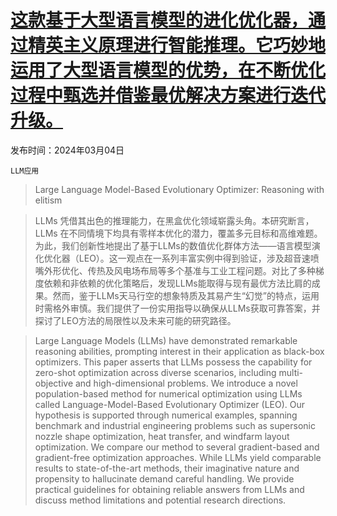 # [这款基于大型语言模型的进化优化器，通过精英主义原理进行智能推理。它巧妙地运用了大型语言模型的优势，在不断优化过程中甄选并借鉴最优解决方案进行迭代升级。](https://arxiv.org/abs/2403.02054)

发布时间：2024年03月04日

`LLM应用`

> Large Language Model-Based Evolutionary Optimizer: Reasoning with elitism

> LLMs 凭借其出色的推理能力，在黑盒优化领域崭露头角。本研究断言，LLMs 在不同情境下均具有零样本优化的潜力，覆盖多元目标和高维难题。为此，我们创新性地提出了基于LLMs的数值优化群体方法——语言模型演化优化器（LEO）。这一观点在一系列丰富实例中得到验证，涉及超音速喷嘴外形优化、传热及风电场布局等多个基准与工业工程问题。对比了多种梯度依赖和非依赖的优化策略后，发现LLMs能取得与现有最优方法比肩的成果。然而，鉴于LLMs天马行空的想象特质及其易产生“幻觉”的特点，运用时需格外审慎。我们提供了一份实用指导以确保从LLMs获取可靠答案，并探讨了LEO方法的局限性以及未来可能的研究路径。

> Large Language Models (LLMs) have demonstrated remarkable reasoning abilities, prompting interest in their application as black-box optimizers. This paper asserts that LLMs possess the capability for zero-shot optimization across diverse scenarios, including multi-objective and high-dimensional problems. We introduce a novel population-based method for numerical optimization using LLMs called Language-Model-Based Evolutionary Optimizer (LEO). Our hypothesis is supported through numerical examples, spanning benchmark and industrial engineering problems such as supersonic nozzle shape optimization, heat transfer, and windfarm layout optimization. We compare our method to several gradient-based and gradient-free optimization approaches. While LLMs yield comparable results to state-of-the-art methods, their imaginative nature and propensity to hallucinate demand careful handling. We provide practical guidelines for obtaining reliable answers from LLMs and discuss method limitations and potential research directions.